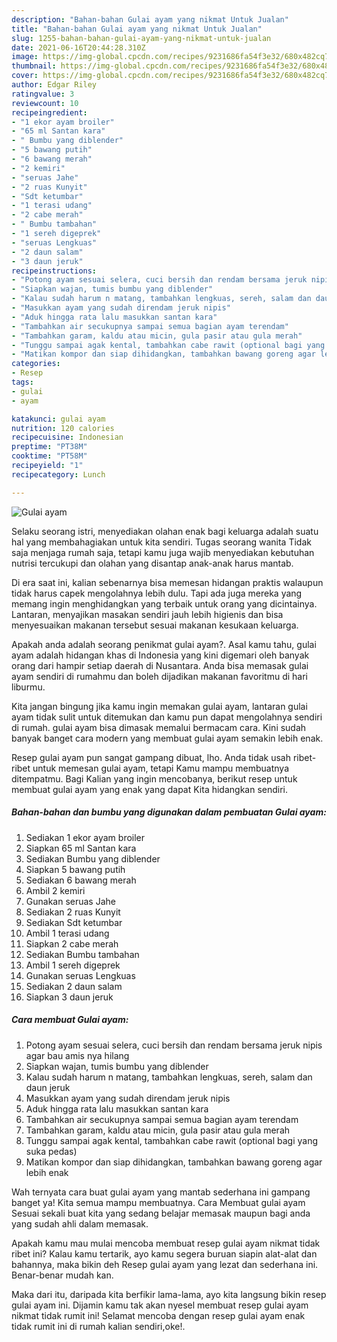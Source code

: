 ```yaml
---
description: "Bahan-bahan Gulai ayam yang nikmat Untuk Jualan"
title: "Bahan-bahan Gulai ayam yang nikmat Untuk Jualan"
slug: 1255-bahan-bahan-gulai-ayam-yang-nikmat-untuk-jualan
date: 2021-06-16T20:44:28.310Z
image: https://img-global.cpcdn.com/recipes/9231686fa54f3e32/680x482cq70/gulai-ayam-foto-resep-utama.jpg
thumbnail: https://img-global.cpcdn.com/recipes/9231686fa54f3e32/680x482cq70/gulai-ayam-foto-resep-utama.jpg
cover: https://img-global.cpcdn.com/recipes/9231686fa54f3e32/680x482cq70/gulai-ayam-foto-resep-utama.jpg
author: Edgar Riley
ratingvalue: 3
reviewcount: 10
recipeingredient:
- "1 ekor ayam broiler"
- "65 ml Santan kara"
- " Bumbu yang diblender"
- "5 bawang putih"
- "6 bawang merah"
- "2 kemiri"
- "seruas Jahe"
- "2 ruas Kunyit"
- "Sdt ketumbar"
- "1 terasi udang"
- "2 cabe merah"
- " Bumbu tambahan"
- "1 sereh digeprek"
- "seruas Lengkuas"
- "2 daun salam"
- "3 daun jeruk"
recipeinstructions:
- "Potong ayam sesuai selera, cuci bersih dan rendam bersama jeruk nipis agar bau amis nya hilang"
- "Siapkan wajan, tumis bumbu yang diblender"
- "Kalau sudah harum n matang, tambahkan lengkuas, sereh, salam dan daun jeruk"
- "Masukkan ayam yang sudah direndam jeruk nipis"
- "Aduk hingga rata lalu masukkan santan kara"
- "Tambahkan air secukupnya sampai semua bagian ayam terendam"
- "Tambahkan garam, kaldu atau micin, gula pasir atau gula merah"
- "Tunggu sampai agak kental, tambahkan cabe rawit (optional bagi yang suka pedas)"
- "Matikan kompor dan siap dihidangkan, tambahkan bawang goreng agar lebih enak"
categories:
- Resep
tags:
- gulai
- ayam

katakunci: gulai ayam 
nutrition: 120 calories
recipecuisine: Indonesian
preptime: "PT38M"
cooktime: "PT58M"
recipeyield: "1"
recipecategory: Lunch

---
```



![Gulai ayam](https://img-global.cpcdn.com/recipes/9231686fa54f3e32/680x482cq70/gulai-ayam-foto-resep-utama.jpg)

Selaku seorang istri, menyediakan olahan enak bagi keluarga adalah suatu hal yang membahagiakan untuk kita sendiri. Tugas seorang  wanita Tidak saja menjaga rumah saja, tetapi kamu juga wajib menyediakan kebutuhan nutrisi tercukupi dan olahan yang disantap anak-anak harus mantab.

Di era  saat ini, kalian sebenarnya bisa memesan hidangan praktis walaupun tidak harus capek mengolahnya lebih dulu. Tapi ada juga mereka yang memang ingin menghidangkan yang terbaik untuk orang yang dicintainya. Lantaran, menyajikan masakan sendiri jauh lebih higienis dan bisa menyesuaikan makanan tersebut sesuai makanan kesukaan keluarga. 



Apakah anda adalah seorang penikmat gulai ayam?. Asal kamu tahu, gulai ayam adalah hidangan khas di Indonesia yang kini digemari oleh banyak orang dari hampir setiap daerah di Nusantara. Anda bisa memasak gulai ayam sendiri di rumahmu dan boleh dijadikan makanan favoritmu di hari liburmu.

Kita jangan bingung jika kamu ingin memakan gulai ayam, lantaran gulai ayam tidak sulit untuk ditemukan dan kamu pun dapat mengolahnya sendiri di rumah. gulai ayam bisa dimasak memalui bermacam cara. Kini sudah banyak banget cara modern yang membuat gulai ayam semakin lebih enak.

Resep gulai ayam pun sangat gampang dibuat, lho. Anda tidak usah ribet-ribet untuk memesan gulai ayam, tetapi Kamu mampu membuatnya ditempatmu. Bagi Kalian yang ingin mencobanya, berikut resep untuk membuat gulai ayam yang enak yang dapat Kita hidangkan sendiri.

<!--inarticleads1-->

##### Bahan-bahan dan bumbu yang digunakan dalam pembuatan Gulai ayam:

1. Sediakan 1 ekor ayam broiler
1. Siapkan 65 ml Santan kara
1. Sediakan  Bumbu yang diblender
1. Siapkan 5 bawang putih
1. Sediakan 6 bawang merah
1. Ambil 2 kemiri
1. Gunakan seruas Jahe
1. Sediakan 2 ruas Kunyit
1. Sediakan Sdt ketumbar
1. Ambil 1 terasi udang
1. Siapkan 2 cabe merah
1. Sediakan  Bumbu tambahan
1. Ambil 1 sereh digeprek
1. Gunakan seruas Lengkuas
1. Sediakan 2 daun salam
1. Siapkan 3 daun jeruk




<!--inarticleads2-->

##### Cara membuat Gulai ayam:

1. Potong ayam sesuai selera, cuci bersih dan rendam bersama jeruk nipis agar bau amis nya hilang
1. Siapkan wajan, tumis bumbu yang diblender
1. Kalau sudah harum n matang, tambahkan lengkuas, sereh, salam dan daun jeruk
1. Masukkan ayam yang sudah direndam jeruk nipis
1. Aduk hingga rata lalu masukkan santan kara
1. Tambahkan air secukupnya sampai semua bagian ayam terendam
1. Tambahkan garam, kaldu atau micin, gula pasir atau gula merah
1. Tunggu sampai agak kental, tambahkan cabe rawit (optional bagi yang suka pedas)
1. Matikan kompor dan siap dihidangkan, tambahkan bawang goreng agar lebih enak




Wah ternyata cara buat gulai ayam yang mantab sederhana ini gampang banget ya! Kita semua mampu membuatnya. Cara Membuat gulai ayam Sesuai sekali buat kita yang sedang belajar memasak maupun bagi anda yang sudah ahli dalam memasak.

Apakah kamu mau mulai mencoba membuat resep gulai ayam nikmat tidak ribet ini? Kalau kamu tertarik, ayo kamu segera buruan siapin alat-alat dan bahannya, maka bikin deh Resep gulai ayam yang lezat dan sederhana ini. Benar-benar mudah kan. 

Maka dari itu, daripada kita berfikir lama-lama, ayo kita langsung bikin resep gulai ayam ini. Dijamin kamu tak akan nyesel membuat resep gulai ayam nikmat tidak rumit ini! Selamat mencoba dengan resep gulai ayam enak tidak rumit ini di rumah kalian sendiri,oke!.


